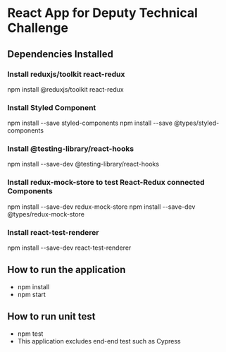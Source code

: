 # React App for Deputy Technical Challenge

## Dependencies Installed

### Install reduxjs/toolkit react-redux
npm install @reduxjs/toolkit react-redux

### Install Styled Component
npm install --save styled-components
npm install --save @types/styled-components

### Install @testing-library/react-hooks
npm install --save-dev @testing-library/react-hooks

### Install redux-mock-store to test React-Redux connected Components
npm install --save-dev redux-mock-store 
npm install --save-dev @types/redux-mock-store

### Install react-test-renderer
npm install --save-dev react-test-renderer

## How to run the application
- npm install
- npm start

## How to run unit test
- npm test
- This application excludes end-end test such as Cypress

